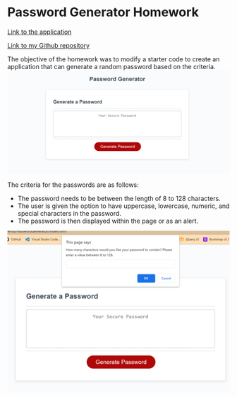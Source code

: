 # Password Generator Homework

[Link to the application](https://hctyler.github.io/PasswordGenerator/)

[Link to my Github repository](https://github.com/HCTyler/PasswordGenerator)

The objective of the homework was to modify a starter code to create an application that can generate a random password based on the criteria.
![Screenshot of the the password generator front page](./images/FrontPage.png)

The criteria for the passwords are as follows:

* The password needs to be between the length of 8 to 128 characters.
* The user is given the option to have uppercase, lowercase, numeric, and special characters in the password.
* The password is then displayed within the page or as an alert.

![Screenshot of the password generator but with an alert prompting the user for "how many characters"](./images/FrontPageWithAlert.png)
